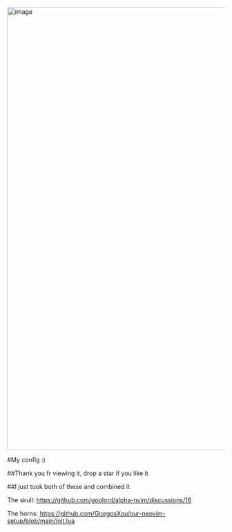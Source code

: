 <img width="1916" height="1023" alt="image" src="https://github.com/user-attachments/assets/7d66a8d0-a341-4a43-9d5f-3b49433baf57" />

#My config :)

##Thank you fr viewing it, drop a star if you like it

##I just took both of these and combined it

The skull: https://github.com/goolord/alpha-nvim/discussions/16 

The horns: https://github.com/GiorgosXou/our-neovim-setup/blob/main/init.lua
